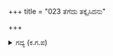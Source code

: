 +++
title = "023 ತೆಗೆದು ತಕ್ಕೈಸಿದನು"

+++

<details><summary>ಗದ್ಯ (ಕ.ಗ.ಪ) </summary>

23. ಕೃಷ್ಣನು ಧರ್ಮಜನನ್ನು ಆಲಿಂಗಿಸಿ, ಸಂತೋಷದಿಂದ ಭೀಮಾರ್ಜುನರನ್ನು ಮೇಲೆತ್ತಿ, ನಕುಲ ಸಹದೇವರನ್ನೂ, ದ್ರೌಪದಿಯನ್ನೂ ಮೈದಡವಿದನು. ಧೌಮ್ಯಾದಿ ಋಷಿಮುನಿಗಳನ್ನು ನಲ್ನುಡಿಯಿಂದ ಮನ್ನಿಸಿ, ಜಂಬೂಫಲದ ಮರವನ್ನು ನೋಡಿದನು.
</details>
